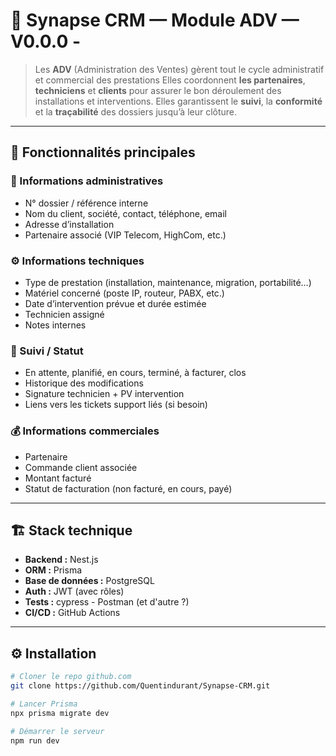 # 🧠 Synapse CRM — Module ADV — V0.0.0 -
> Les **ADV** (Administration des Ventes) gèrent tout le cycle administratif et commercial des prestations
> Elles coordonnent **les partenaires**, **techniciens** et **clients** pour assurer le bon déroulement des installations et interventions.
> Elles garantissent le **suivi**, la **conformité** et la **traçabilité** des dossiers jusqu’à leur clôture.
---

## 🚀 Fonctionnalités principales

### 📄 Informations administratives
 
 - N° dossier / référence interne
 - Nom du client, société, contact, téléphone, email
 - Adresse d’installation
 - Partenaire associé (VIP Telecom, HighCom, etc.)

### ⚙️ Informations techniques

 - Type de prestation (installation, maintenance, migration, portabilité…)
 - Matériel concerné (poste IP, routeur, PABX, etc.)
 - Date d’intervention prévue et durée estimée
 - Technicien assigné
 - Notes internes

### 💬 Suivi / Statut

 - En attente, planifié, en cours, terminé, à facturer, clos
 - Historique des modifications
 - Signature technicien + PV intervention
 - Liens vers les tickets support liés (si besoin)

### 💰 Informations commerciales

 - Partenaire
 - Commande client associée
 - Montant facturé
 - Statut de facturation (non facturé, en cours, payé)

---

## 🏗️ Stack technique

- **Backend :** Nest.js
- **ORM :** Prisma
- **Base de données :** PostgreSQL
- **Auth :** JWT (avec rôles)
- **Tests :** cypress - Postman (et d'autre ?)
- **CI/CD :** GitHub Actions

---

## ⚙️ Installation

```bash
# Cloner le repo github.com
git clone https://github.com/Quentindurant/Synapse-CRM.git

# Lancer Prisma
npx prisma migrate dev

# Démarrer le serveur
npm run dev
